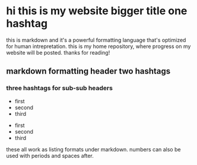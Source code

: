 # hi this is my website bigger title one hashtag

this is markdown and it's a powerful formatting language that's optimized for human intrepretation. this is my home repository, where progress on my website will be posted. thanks for reading!


## markdown formatting header two hashtags

### three hashtags for sub-sub headers 

- first 
- second 
- third 

* first
* second 
* third 

these all work as listing formats under markdown. numbers can also be used with periods and spaces after. 
